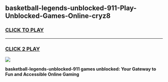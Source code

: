 
## basketball-legends-unblocked-911-Play-Unblocked-Games-Online-cryz8
<h3>
<a href="https://premium76.site?title=basketball-legends-unblocked-911&ref=25A">CLICK TO PLAY</a></h3>
<hr>

<h3>
<a href="https://premium76.site?title=basketball-legends-unblocked-911&ref=25A">CLICK 2 PLAY</a>
  
</h3>

<a href="https://premium76.site?title=basketball-legends-unblocked-911&ref=25A"><img src="https://clearcache.store/games.png"></a>


**basketball-legends-unblocked-911 games unblocked: Your Gateway to Fun and Accessible Online Gaming**

